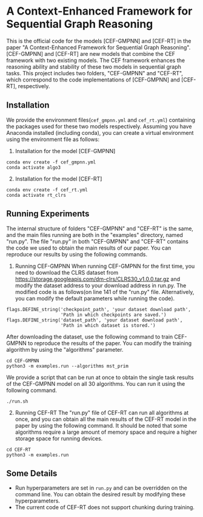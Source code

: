 # A Context-Enhanced Framework for Sequential Graph Reasoning
This is the official code for the models [CEF-GMPNN] and [CEF-RT] in the paper "A Context-Enhanced
 Framework for Sequential Graph Reasoning".
[CEF-GMPNN] and [CEF-RT] are new models that combine the CEF framework with two existing
 models. The CEF framework enhances the reasoning ability and stability of these two models
 in sequential graph tasks.
This project includes two folders, "CEF-GMPNN" and "CEF-RT", which correspond to the code
 implementations of [CEF-GMPNN] and [CEF-RT], respectively.

## Installation
We provide the environment files(`cef_gmpnn.yml` and `cef_rt.yml`) containing the packages used
 for these two models respectively. Assuming you have Anaconda installed (including conda), you
 can create a virtual environment using the environment file as follows:
1) Installation for the model [CEF-GMPNN]
```shell
conda env create -f cef_gmpnn.yml
conda activate algo3
```
2) Installation for the model [CEF-RT]
```shell
conda env create -f cef_rt.yml
conda activate rt_clrs
```

## Running Experiments
The internal structure of folders "CEF-GMPNN" and "CEF-RT" is the same, and the main files
 running are both in the "examples" directory, named "run.py". The file "run.py" in both
 "CEF-GMPNN" and "CEF-RT" contains the code we used to obtain the main results of our paper.
 You can reproduce our results by using the following commands.

1) Running CEF-GMPNN
When running CEF-GMPNN for the first time, you need to download the CLRS dataset from
 https://storage.googleapis.com/dm-clrs/CLRS30_v1.0.0.tar.gz and modify the dataset
 address to your download address in run.py. The modified code is as follows(on line 141
 of the "run.py" file. Alternatively, you can modify the default parameters while running
 the code).
```shell
flags.DEFINE_string('checkpoint_path', 'your dataset download path',
                    'Path in which checkpoints are saved.')
flags.DEFINE_string('dataset_path', 'your dataset download path',
                    'Path in which dataset is stored.')
```
After downloading the dataset, use the following command to train CEF-GMPNN to reproduce
 the results of the paper. You can modify the training algorithm by using the "algorithms"
 parameter.
```shell
cd CEF-GMPNN
python3 -m examples.run --algorithms mst_prim
```
We provide a script that can be run at once to obtain the single task results of the
 CEF-GMPNN model on all 30 algorithms. You can run it using the following command.
```shell
./run.sh
```
2) Running CEF-RT
The "run.py" file of CEF-RT can run all algorithms at once, and you can obtain all the main
 results of the CEF-RT model in the paper by using the following command. It should be noted
 that some algorithms require a large amount of memory space and require a higher storage
 space for running devices.
```shell
cd CEF-RT
python3 -m examples.run
```

## Some Details
* Run hyperparameters are set in `run.py` and can be overridden on the command line. You can
 obtain the desired result by modifying these hyperparameters.
* The current code of CEF-RT does not support chunking during training.